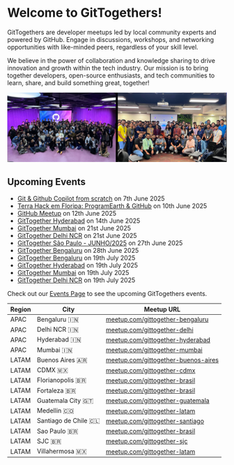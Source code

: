 # Welcome to GitTogethers!

GitTogethers are developer meetups led by local community experts and powered by GitHub. Engage in discussions, workshops, and networking opportunities with like-minded peers, regardless of your skill level.

We believe in the power of collaboration and knowledge sharing to drive innovation and growth within the tech industry. Our mission is to bring together developers, open-source enthusiasts, and tech communities to learn, share, and build something great, together!

![image](/assets/gittogethers.png)

## Upcoming Events

- [Git & Github Copilot from scratch](https://www.meetup.com/gittogether-medellin/events/308134048/) on 7th June 2025
- [Terra Hack em Floripa: ProgramEarth & GitHub](https://www.meetup.com/gittogether-brasil/events/308158374/) on 10th June 2025
- [GitHub Meetup](https://www.meetup.com/gittogether-guatemala/events/308248500/) on 12th June 2025
- [GitTogether Hyderabad](https://www.meetup.com/gittogether-hyderabad/events/307564063/) on 14th June 2025
- [GitTogether Mumbai](https://www.meetup.com/gittogether-mumbai/events/307190867/) on 21st June 2025
- [GitTogether Delhi NCR](https://www.meetup.com/gittogether-delhi/events/307190906/) on 21st June 2025
- [GitTogether São Paulo - JUNHO/2025](https://www.meetup.com/gittogether-brasil/events/307760086/) on 27th June 2025
- [GitTogether Bengaluru](https://www.meetup.com/gittogether-bengaluru/events/307544138/) on 28th June 2025
- [GitTogether Bengaluru](https://www.meetup.com/gittogether-bengaluru/events/307544122/) on 19th July 2025
- [GitTogether Hyderabad](https://www.meetup.com/gittogether-hyderabad/events/307564080/) on 19th July 2025
- [GitTogether Mumbai](https://www.meetup.com/gittogether-mumbai/events/307912328/) on 19th July 2025
- [GitTogether Delhi NCR](https://www.meetup.com/gittogether-delhi/events/307544295/) on 19th July 2025

Check out our [Events Page](https://www.meetup.com/pro/github-virtual-meetup/) to see the upcoming GitTogethers events.

| Region | City | Meetup URL |
|--------|------|------------|
| APAC | Bengaluru 🇮🇳 | [meetup.com/gittogether-bengaluru](https://www.meetup.com/gittogether-bengaluru) |
| APAC | Delhi NCR 🇮🇳 | [meetup.com/gittogether-delhi](https://www.meetup.com/gittogether-delhi) |
| APAC | Hyderabad 🇮🇳 | [meetup.com/gittogether-hyderabad](https://www.meetup.com/gittogether-hyderabad) |
| APAC | Mumbai 🇮🇳 | [meetup.com/gittogether-mumbai](https://www.meetup.com/gittogether-mumbai) |
| LATAM | Buenos Aires 🇦🇷 | [meetup.com/gittogether-buenos-aires](https://www.meetup.com/gittogether-buenos-aires) |
| LATAM | CDMX 🇲🇽 | [meetup.com/gittogether-cdmx](https://www.meetup.com/gittogether-cdmx) |
| LATAM | Florianopolis 🇧🇷 | [meetup.com/gittogether-brasil](https://www.meetup.com/gittogether-brasil) |
| LATAM | Fortaleza 🇧🇷 | [meetup.com/gittogether-brasil](https://www.meetup.com/gittogether-brasil) |
| LATAM | Guatemala City 🇬🇹 | [meetup.com/gittogether-guatemala](https://www.meetup.com/gittogether-guatemala) |
| LATAM | Medellin 🇨🇴 | [meetup.com/gittogether-latam](https://www.meetup.com/gittogether-latam) |
| LATAM | Santiago de Chile 🇨🇱 | [meetup.com/gittogether-santiago](https://www.meetup.com/gittogether-santiago) |
| LATAM | Sao Paulo 🇧🇷 | [meetup.com/gittogether-brasil](https://www.meetup.com/gittogether-brasil) |
| LATAM | SJC 🇧🇷 | [meetup.com/gittogether-sjc](https://www.meetup.com/gittogether-sjc) |
| LATAM | Villahermosa 🇲🇽 | [meetup.com/gittogether-latam](https://www.meetup.com/gittogether-latam) |